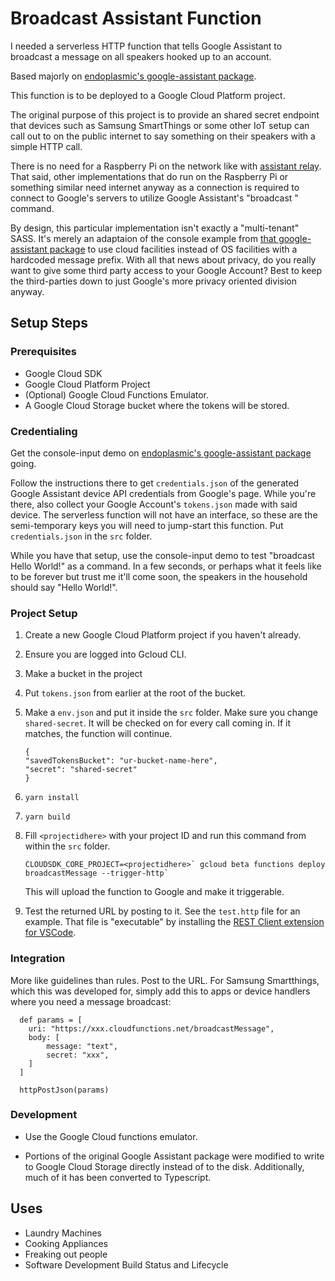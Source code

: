 # Broadcast Assistant Function

I needed a serverless HTTP function that tells Google Assistant to broadcast a message on all speakers hooked up to an account.

Based majorly on [endoplasmic's google-assistant package][gapackage].

[gapackage]: https://github.com/endoplasmic/google-assistant

This function is to be deployed to a Google Cloud Platform project.

The original purpose of this project is to provide an shared secret endpoint that devices such as Samsung SmartThings or some other IoT setup can call out to on the public internet to say something on their speakers with a simple HTTP call.

There is no need for a Raspberry Pi on the network like with [assistant relay][assistant-relay]. That said, other implementations that do run on the Raspberry Pi or something similar need internet anyway as a connection is required to connect to Google's servers to utilize Google Assistant's "broadcast <msg>" command.

By design, this particular implementation isn't exactly a "multi-tenant" SASS. It's merely an adaptaion of the console example from [that google-assistant package][gapackage] to use cloud facilities instead of OS facilities with a hardcoded message prefix. With all that news about privacy, do you really want to give some third party access to your Google Account? Best to keep the third-parties down to just Google's more privacy oriented division anyway.

[assistant-relay]: https://github.com/greghesp/assistant-relay

## Setup Steps

### Prerequisites

* Google Cloud SDK
* Google Cloud Platform Project
* (Optional) Google Cloud Functions Emulator.
* A Google Cloud Storage bucket where the tokens will be stored.

### Credentialing

Get the console-input demo on [endoplasmic's google-assistant package][gapackage] going.

Follow the instructions there to get `credentials.json` of the generated Google Assistant device API credentials from Google's page. While you're there, also collect your Google Account's `tokens.json` made with said device. The serverless function will not have an interface, so these are the semi-temporary keys you will need to jump-start this function. Put `credentials.json` in the `src` folder.

While you have that setup, use the console-input demo to test "broadcast Hello World!" as a command. In a few seconds, or perhaps what it feels like to be forever but trust me it'll come soon, the speakers in the household should say "Hello World!".

### Project Setup

1. Create a new Google Cloud Platform project if you haven't already.
1. Ensure you are logged into Gcloud CLI.
1. Make a bucket in the project
1. Put `tokens.json` from earlier at the root of the bucket.
1. Make a `env.json` and put it inside the `src` folder. Make sure you change `shared-secret`. It will be checked on for every call coming in. If it matches, the function will continue.
    ```
    {
    "savedTokensBucket": "ur-bucket-name-here",
    "secret": "shared-secret"
    }
    ```
1. `yarn install`
1. `yarn build`
1. Fill `<projectidhere>` with your project ID and run this command from within the `src` folder.
    ```
    CLOUDSDK_CORE_PROJECT=<projectidhere>` gcloud beta functions deploy broadcastMessage --trigger-http`
    ```

    This will upload the function to Google and make it triggerable.
1. Test the returned URL by posting to it. See the `test.http` file for an example. That file is "executable" by installing the [REST Client extension for VSCode][rest-vscode].

[rest-vscode]: https://marketplace.visualstudio.com/items?itemName=humao.rest-client

### Integration

More like guidelines than rules. Post to the URL. For Samsung Smartthings, which this was developed for, simply add this to apps or device handlers where you need a message broadcast:

```
  def params = [
    uri: "https://xxx.cloudfunctions.net/broadcastMessage",
    body: [
        message: "text",
        secret: "xxx",
    ]
  ]

  httpPostJson(params)
```

### Development

* Use the Google Cloud functions emulator.

* Portions of the original Google Assistant package were modified to write to Google Cloud Storage directly instead of to the disk. Additionally, much of it has been converted to Typescript.

## Uses

* Laundry Machines
* Cooking Appliances
* Freaking out people
* Software Development Build Status and Lifecycle
